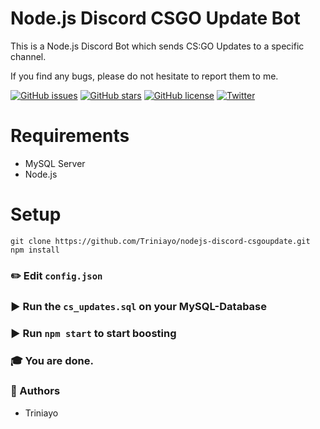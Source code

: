 # Node.js Discord CSGO Update Bot

This is a Node.js Discord Bot which sends CS:GO Updates to a specific channel.

If you find any bugs, please do not hesitate to report them to me.

[![GitHub issues](https://img.shields.io/github/issues/Triniayo/nodejs-discord-csgoupdate.svg)](https://github.com/Triniayo/nodejs-discord-csgoupdate/issues)
[![GitHub stars](https://img.shields.io/github/stars/Triniayo/nodejs-discord-csgoupdate.svg)](https://github.com/Triniayo/nodejs-discord-csgoupdate/stargazers)
[![GitHub license](https://img.shields.io/github/license/Triniayo/nodejs-discord-csgoupdate.svg)](https://github.com/Triniayo/nodejs-discord-csgoupdate)
[![Twitter](https://img.shields.io/twitter/url/https/github.com/Triniayo/nodejs-discord-csgoupdate.svg?style=social)](https://twitter.com/intent/tweet?text=Wow:&url=https%3A%2F%2Fgithub.com%2FTriniayo%2Fnodejs-discord-csgoupdate)

# Requirements

* MySQL Server
* Node.js

# Setup

```
git clone https://github.com/Triniayo/nodejs-discord-csgoupdate.git
npm install
```

### ✏️ Edit `config.json`

### ▶️ Run the `cs_updates.sql` on your MySQL-Database

### ▶️ Run `npm start` to start boosting

### 🎓 You are done.

### 🤖 Authors

* Triniayo
